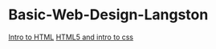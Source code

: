 # Basic-Web-Design-Langston 

<a href="intro/index.html" target="_blank">Intro to HTML</a>
<a href="HTML5_to_intro_css" target="_blank"> HTML5 and intro to css</a>
